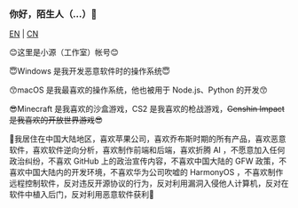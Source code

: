 ### 你好，陌生人（...）👋

[EN](README.md) | [CN](README_CN.md)
<!--
**xiaoyuan151/xiaoyuan151** is a ✨ _special_ ✨ repository because its `README.md` (this file) appears on your GitHub profile.

Here are some ideas to get you started:

- 🔭 I’m currently working on ...
- 🌱 I’m currently learning ...
- 👯 I’m looking to collaborate on ...
- 🤔 I’m looking for help with ...
- 💬 Ask me about ...
- 📫 How to reach me: ...
- 😄 Pronouns: ...
- ⚡ Fun fact: ...
-->

😊这里是小源（工作室）帐号😊

😇Windows 是我开发恶意软件时的操作系统😇

😙macOS 是我最喜欢的操作系统，他也被用于 Node.js、Python 的开发😙

😎Minecraft 是我喜欢的沙盒游戏，CS2 是我喜欢的枪战游戏，~~Genshin Impact是我喜欢的开放世界游戏~~😎

🤨我居住在中国大陆地区，喜欢苹果公司，喜欢乔布斯时期的所有产品，喜欢恶意软件，喜欢软件逆向分析，喜欢制作前端和后端，喜欢折腾 AI ，不愿意加入任何政治纠纷，不喜欢 GitHub 上的政治宣传内容，不喜欢中国大陆的 GFW 政策，不喜欢中国大陆内的开发环境，不喜欢华为公司吹嘘的 HarmonyOS ，不喜欢制作远程控制软件，反对违反开源协议的行为，反对利用漏洞入侵他人计算机，反对在软件中植入后门，反对利用恶意软件获利🤨
